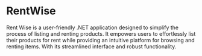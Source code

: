 # RentWise
Rent Wise is a user-friendly .NET application designed to simplify the process of listing and renting products. It empowers users to effortlessly list their products for rent while providing an intuitive platform for browsing and renting items. With its streamlined interface and robust functionality.
